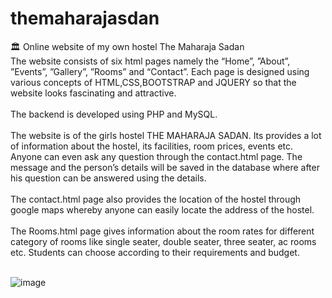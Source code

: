 # themaharajasdan
:classical_building:  Online website of my own hostel The Maharaja Sadan <br>
The website consists of six html pages namely the “Home”, ”About”, ”Events”, ”Gallery”, ”Rooms” and “Contact”. Each page is designed using various concepts of HTML,CSS,BOOTSTRAP and JQUERY so that the website looks fascinating and attractive. <br> <br>
The backend is developed using PHP and MySQL.<br><br>
The website is of the girls hostel THE MAHARAJA SADAN. Its provides a lot of information about the hostel, its facilities, room prices, events etc. Anyone can even ask any question through the contact.html page. The message and the person’s details will be saved in the database where after his question can be answered using the details. <br> <br>
The contact.html page also provides the location of the hostel through google maps whereby anyone can easily locate the address of the hostel. <br> <br>
The Rooms.html page gives information about the room rates for different category of rooms like single seater, double seater, three seater, ac rooms etc. Students can choose according to their requirements and budget. <br> <br>

![image](https://user-images.githubusercontent.com/26721853/31343571-a0f57210-ad2d-11e7-9f96-da73dd234bf7.png)

